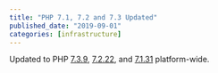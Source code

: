 ```yaml
---
title: "PHP 7.1, 7.2 and 7.3 Updated"
published_date: "2019-09-01"
categories: [infrastructure]
---
```

Updated to PHP [7.3.9](https://www.php.net/ChangeLog-7.php#PHP_7_3), [7.2.22](https://www.php.net/ChangeLog-7.php#PHP_7_2), and [7.1.31](https://www.php.net/ChangeLog-7.php#PHP_7_1) platform-wide.
